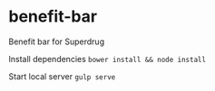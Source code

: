 # benefit-bar
Benefit bar for Superdrug

Install dependencies
`bower install && node install`

Start local server
`gulp serve`
